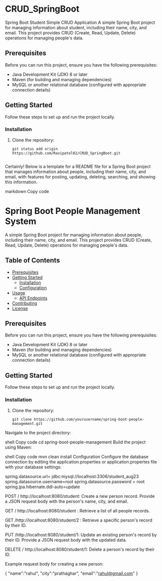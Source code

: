 # CRUD_SpringBoot
Spring Boot Student Simple CRUD Application
A simple Spring Boot project for managing information about student, including their name, city, and email. This project provides CRUD (Create, Read, Update, Delete) operations for managing people's data.
## Prerequisites

Before you can run this project, ensure you have the following prerequisites:

- Java Development Kit (JDK) 8 or later
- Maven (for building and managing dependencies)
- MySQL or another relational database (configured with appropriate connection details)

## Getting Started

Follow these steps to set up and run the project locally.

### Installation

1. Clone the repository:

   ```shell
   git status add origin https://github.com/Ravipatel02/CRUD_SpringBoot.git


Certainly! Below is a template for a README file for a Spring Boot project that manages information about people, including their name, city, and email, with features for posting, updating, deleting, searching, and showing this information.

markdown
Copy code
# Spring Boot People Management System

A simple Spring Boot project for managing information about people, including their name, city, and email. This project provides CRUD (Create, Read, Update, Delete) operations for managing people's data.

## Table of Contents

- [Prerequisites](#prerequisites)
- [Getting Started](#getting-started)
  - [Installation](#installation)
  - [Configuration](#configuration)
- [Usage](#usage)
  - [API Endpoints](#api-endpoints)
- [Contributing](#contributing)
- [License](#license)

## Prerequisites

Before you can run this project, ensure you have the following prerequisites:

- Java Development Kit (JDK) 8 or later
- Maven (for building and managing dependencies)
- MySQL or another relational database (configured with appropriate connection details)

## Getting Started

Follow these steps to set up and run the project locally.

### Installation

1. Clone the repository:

   ```shell
   git clone https://github.com/yourusername/spring-boot-people-management.git
Navigate to the project directory:

shell
Copy code
cd spring-boot-people-management
Build the project using Maven:

shell
Copy code
mvn clean install
Configuration
Configure the database connection by editing the application.properties or application.propertes file with your database settings:


spring.datasource.url= jdbc:mysql://localhost:3306/student_aug23
spring.datasource.username=root
spring.datasource.password = root
spring.jpa.hibernate.ddl-auto=update


POST / http://localhost:8080/student: Create a new person record. Provide a JSON request body with the person's name, city, and email.

GET / http://localhost:8080/student : Retrieve a list of all people records.

GET /http://localhost:8080/student/2 : Retrieve a specific person's record by their ID.

PUT /http://localhost:8080/student/1: Update an existing person's record by their ID. Provide a JSON request body with the updated data.

DELETE / http://localhost:8080/student/1: Delete a person's record by their ID.



Example request body for creating a new person:

{
    "name":"rahul",
    "city":"prathaghar",
    "email":"rahul@gmail.com"
}

